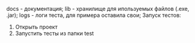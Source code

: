 docs - документация; 
lib - хранилище для ипользуемых файлов (.exe, .jar); 
logs - логи теста, для примера оставила свои; 
Запуск тестов:
1. Открыть проект
2. Запустить тесты из папки test
